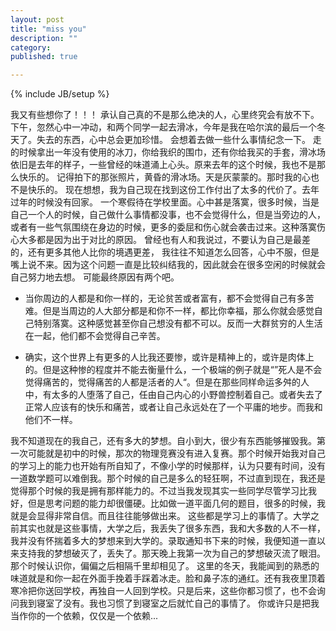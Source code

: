 ```yaml
---
layout: post
title: "miss you"
description: ""
category: 
published: true

---
```

{% include JB/setup %}

我又有些想你了！！！
承认自己真的不是那么绝决的人，心里终究会有放不下。
下午，忽然心中一冲动，和两个同学一起去滑冰，今年是我在哈尔滨的最后一个冬天了。失去的东西，心中总会更加珍惜。
会想着去做一些什么事情纪念一下。
走的时候拿出一年没有使用的冰刀，你给我织的围巾，还有你给我买的手套，滑冰场依旧是去年的样子，一些曾经的味道涌上心头。原来去年的这个时候，我也不是那么快乐的。
记得拍下的那张照片，黄昏的滑冰场。天是灰蒙蒙的。那时我的心也不是快乐的。
现在想想，我为自己现在找到这份工作付出了太多的代价了。去年过年的时候没有回家。
一个寒假待在学校里面。心中甚是落寞，很多时候，当是自己一个人的时候，自己做什么事情都没事，也不会觉得什么，但是当旁边的人，或者有一些气氛围绕在身边的时候，更多的委屈和伤心就会袭击过来。这种落寞伤心大多都是因为出于对比的原因。
曾经也有人和我说过，不要认为自己是最差的，还有更多其他人比你的境遇更差，
我往往不知道怎么回答，心中不服，但是嘴上说不来。因为这个问题一直是比较纠结我的，因此就会在很多空闲的时候就会自己努力地去想。
可能最终原因有两个吧。

+  当你周边的人都是和你一样的，无论贫苦或者富有，都不会觉得自己有多苦难。但是当周边的人大部分都是和你不一样，都比你幸福，那么你就会感觉自己特别落寞。这种感觉甚至你自己想没有都不可以。反而一大群贫穷的人生活在一起，他们都不会觉得自己辛苦。

+  确实，这个世界上有更多的人比我还要惨，或许是精神上的，或许是肉体上的。但是这种惨的程度并不能去衡量什么，一个极端的例子就是“”死人是不会觉得痛苦的，觉得痛苦的人都是活者的人“。但是在那些同样命运多舛的人中，有太多的人堕落了自己，任由自己内心的小野兽控制着自己。或者失去了正常人应该有的快乐和痛苦，或者让自己永远处在了一个平庸的地步。而我和他们不一样。

我不知道现在的我自己，还有多大的梦想。自小到大，很少有东西能够摧毁我。第一次可能就是初中的时候，那次的物理竞赛没有进入复赛。那个时候开始我对自己的学习上的能力也开始有所自知了，不像小学的时候那样，认为只要有时间，没有一道数学题可以难倒我。那个时候的自己是多么的轻狂啊，不过直到现在，我还是觉得那个时候的我是拥有那样能力的。不过当我发现其实一些同学尽管学习比我好，但是思考问题的能力却很僵硬。比如做一道平面几何的题目，很多的时候，我就是会显得非常自信。而且往往能够做出来。
这些都是学习上的事情了。大学之前其实也就是这些事情，大学之后，我丢失了很多东西，我和大多数的人不一样，我并没有怀揣着多大的梦想来到大学的。录取通知书下来的时候，我便知道一直以来支持我的梦想破灭了，丢失了。那天晚上我第一次为自己的梦想破灭流了眼泪。
那个时候认识你，偏偏之后相隔千里却相见了。
这里的冬天，我能闻到的熟悉的味道就是和你一起在外面手挽着手踩着冰走。脸和鼻子冻的通红。还有我夜里顶着寒冷把你送回学校，再独自一人回到学校。只是后来，这些你都习惯了，也不会询问我到寝室了没有。我也习惯了到寝室之后就忙自己的事情了。
你或许只是把我当作你的一个依赖，仅仅是一个依赖...
